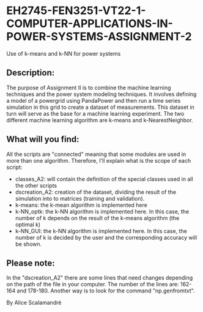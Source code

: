 # EH2745-FEN3251-VT22-1-COMPUTER-APPLICATIONS-IN-POWER-SYSTEMS-ASSIGNMENT-2
Use of k-means and k-NN for power systems

## Description:
The purpose of Assignment II is to combine  the  machine  learning  techniques  and  the power system modeling techniques.
It  involves  defining  a  model  of  a  powergrid  using  PandaPower  and  then  run  a  time  series simulation  in  this  grid  to  create  a  dataset  of  measurements. This dataset in turn will serve as the base for a machine learning experiment. The two different machine learning algorithm are k-means and k-NearestNeighbor.

## What will you find:
All the scripts are "connected" meaning that some modules are used in more than one algorithm. Therefore, I'll explain what is the scope of each script:
- classes_A2: will contain the definition of the special classes used in all the other scripts
- dscreation_A2: creation of the dataset, dividing the result of the simulation into to matrices (training and validation).
- k-means: the k-mean algorithm is implemented here
- k-NN_optk: the k-NN algorithm is implemented here. In this case, the number of k depends on the result of the k-means algorithm (the optimal k)
- k-NN_GUI: the k-NN algorithm is implemented here. In this case, the number of k is decided by the user and the corresponding accuracy will be shown.

## Please note:
In the "dscreation_A2" there are some lines that need changes depending on the path of the file in your computer.
The number of the lines are: 162-164 and 178-180. Another way is to look for the command "np.genfromtxt".

By Alice Scalamandrè
